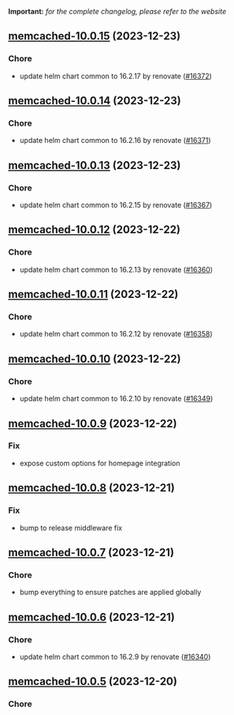 **Important:**
*for the complete changelog, please refer to the website*




## [memcached-10.0.15](https://github.com/truecharts/charts/compare/memcached-10.0.14...memcached-10.0.15) (2023-12-23)

### Chore

- update helm chart common to 16.2.17 by renovate ([#16372](https://github.com/truecharts/charts/issues/16372))
  
  


## [memcached-10.0.14](https://github.com/truecharts/charts/compare/memcached-10.0.13...memcached-10.0.14) (2023-12-23)

### Chore

- update helm chart common to 16.2.16 by renovate ([#16371](https://github.com/truecharts/charts/issues/16371))
  
  


## [memcached-10.0.13](https://github.com/truecharts/charts/compare/memcached-10.0.12...memcached-10.0.13) (2023-12-23)

### Chore

- update helm chart common to 16.2.15 by renovate ([#16367](https://github.com/truecharts/charts/issues/16367))
  
  


## [memcached-10.0.12](https://github.com/truecharts/charts/compare/memcached-10.0.11...memcached-10.0.12) (2023-12-22)

### Chore

- update helm chart common to 16.2.13 by renovate ([#16360](https://github.com/truecharts/charts/issues/16360))
  
  


## [memcached-10.0.11](https://github.com/truecharts/charts/compare/memcached-10.0.10...memcached-10.0.11) (2023-12-22)

### Chore

- update helm chart common to 16.2.12 by renovate ([#16358](https://github.com/truecharts/charts/issues/16358))
  
  


## [memcached-10.0.10](https://github.com/truecharts/charts/compare/memcached-10.0.9...memcached-10.0.10) (2023-12-22)

### Chore

- update helm chart common to 16.2.10 by renovate ([#16349](https://github.com/truecharts/charts/issues/16349))
  
  


## [memcached-10.0.9](https://github.com/truecharts/charts/compare/memcached-10.0.8...memcached-10.0.9) (2023-12-22)

### Fix

- expose custom options for homepage integration
  
  


## [memcached-10.0.8](https://github.com/truecharts/charts/compare/memcached-10.0.7...memcached-10.0.8) (2023-12-21)

### Fix

- bump to release middleware fix
  
  


## [memcached-10.0.7](https://github.com/truecharts/charts/compare/memcached-10.0.6...memcached-10.0.7) (2023-12-21)

### Chore

- bump everything to ensure patches are applied globally
  
  


## [memcached-10.0.6](https://github.com/truecharts/charts/compare/memcached-10.0.5...memcached-10.0.6) (2023-12-21)

### Chore

- update helm chart common to 16.2.9 by renovate ([#16340](https://github.com/truecharts/charts/issues/16340))
  
  


## [memcached-10.0.5](https://github.com/truecharts/charts/compare/memcached-10.0.4...memcached-10.0.5) (2023-12-20)

### Chore
